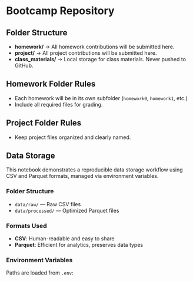 # Bootcamp Repository
## Folder Structure
- **homework/** → All homework contributions will be submitted here.
- **project/** → All project contributions will be submitted here.
- **class_materials/** → Local storage for class materials. Never pushed to
GitHub.

## Homework Folder Rules
- Each homework will be in its own subfolder (`homework0`, `homework1`, etc.)
- Include all required files for grading.
## Project Folder Rules
- Keep project files organized and clearly named.

## Data Storage

This notebook demonstrates a reproducible data storage workflow using CSV and Parquet formats, managed via environment variables.

### Folder Structure

- `data/raw/` — Raw CSV files
- `data/processed/` — Optimized Parquet files

### Formats Used

- **CSV**: Human-readable and easy to share
- **Parquet**: Efficient for analytics, preserves data types

### Environment Variables

Paths are loaded from `.env`:

